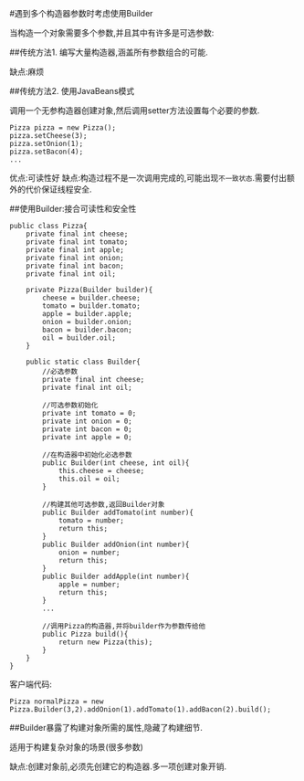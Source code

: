 #遇到多个构造器参数时考虑使用Builder

当构造一个对象需要多个参数,并且其中有许多是可选参数:

##传统方法1. 编写大量构造器,涵盖所有参数组合的可能.

缺点:麻烦

##传统方法2. 使用JavaBeans模式

调用一个无参构造器创建对象,然后调用setter方法设置每个必要的参数.

```
Pizza pizza = new Pizza();
pizza.setCheese(3);
pizza.setOnion(1);
pizza.setBacon(4);
...
```
优点:可读性好
缺点:构造过程不是一次调用完成的,可能出现`不一致状态`.需要付出额外的代价保证线程安全.

##使用Builder:接合可读性和安全性

```
public class Pizza{
	private final int cheese;
	private final int tomato;
	private final int apple;
	private final int onion;
	private final int bacon;
	private final int oil;
	
	private Pizza(Builder builder){
		cheese = builder.cheese;
		tomato = builder.tomato;
		apple = builder.apple;
		onion = builder.onion;
		bacon = builder.bacon;
		oil = builder.oil;
	}
		
	public static class Builder{
		//必选参数
		private final int cheese;
		private final int oil;
		
		//可选参数初始化
		private int tomato = 0;
		private int onion = 0;
		private int bacon = 0;
		private int apple = 0;
		
		//在构造器中初始化必选参数		
		public Builder(int cheese, int oil){
			this.cheese = cheese;
			this.oil = oil;
		}
		
		//构建其他可选参数,返回Builder对象
		public Builder addTomato(int number){
			tomato = number;
			return this;
		}		
		public Builder addOnion(int number){
			onion = number;
			return this;
		}
		public Builder addApple(int number){
			apple = number;
			return this;
		}
		...
		
		//调用Pizza的构造器,并将builder作为参数传给他
		public Pizza build(){
			return new Pizza(this);
		}	
	}	
}
```
客户端代码:
```
Pizza normalPizza = new Pizza.Builder(3,2).addOnion(1).addTomato(1).addBacon(2).build();
```

##Builder暴露了构建对象所需的属性,隐藏了构建细节.

适用于构建复杂对象的场景(很多参数)

缺点:创建对象前,必须先创建它的构造器.多一项创建对象开销.

